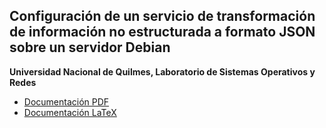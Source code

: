## Configuración de un servicio de transformación de información no estructurada a formato JSON sobre un servidor Debian

**Universidad Nacional de Quilmes, Laboratorio de Sistemas Operativos y Redes**


 - [Documentación PDF](documentacion/informe.pdf)
 - [Documentación LaTeX](documentacion/informe.tex)
